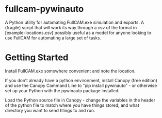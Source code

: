 # fullcam-pywinauto

A Python utility for automating FullCAM.exe simulation and exports. A (fragile) script that will work its way through a csv of the format in [example-locations.csv] possibly useful as a model for anyone  looking to use FullCAM for automating a large set of tasks.

# Getting Started

Install FullCAM.exe somewhere convenient and note the location.

If you don’t already have a python environment, install Canopy (free edition) and use the Canopy Command Line to “pip install pywinauto” - or otherwise set up your Python with the pywinauto package installed. 

Load the Python source file in Canopy - change the variables in the header of the python file to match where you have things stored, and what directory you want to send htings to and run.  
